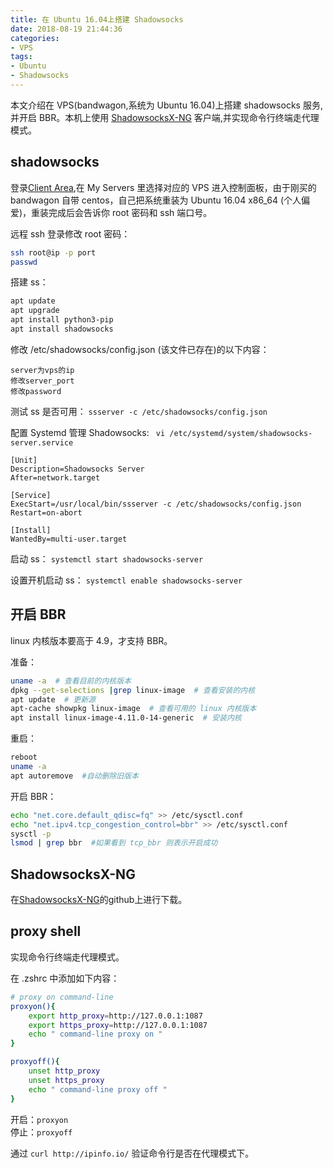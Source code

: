 ```yaml
---
title: 在 Ubuntu 16.04上搭建 Shadowsocks
date: 2018-08-19 21:44:36
categories: 
- VPS
tags:
- Ubuntu
- Shadowsocks
---
```

本文介绍在 VPS(bandwagon,系统为 Ubuntu 16.04)上搭建 shadowsocks 服务,并开启 BBR。本机上使用 [ShadowsocksX-NG](https://github.com/shadowsocks/ShadowsocksX-NG) 客户端,并实现命令行终端走代理模式。

## shadowsocks

登录[Client Area](https://bandwagonhost.com/clientarea.php),在 My Servers 里选择对应的 VPS 进入控制面板，由于刚买的 bandwagon 自带 centos，自己把系统重装为 Ubuntu 16.04 x86_64 (个人偏爱)，重装完成后会告诉你 root 密码和 ssh 端口号。

<!--more-->

远程 ssh 登录修改 root 密码：
```bash
ssh root@ip -p port
passwd
```

搭建 ss：
```bash
apt update
apt upgrade
apt install python3-pip
apt install shadowsocks
```
修改 /etc/shadowsocks/config.json (该文件已存在)的以下内容：
```
server为vps的ip
修改server_port
修改password
```

测试 ss 是否可用：
`ssserver -c /etc/shadowsocks/config.json`

配置 Systemd 管理 Shadowsocks:
` vi /etc/systemd/system/shadowsocks-server.service`
```
[Unit]
Description=Shadowsocks Server
After=network.target

[Service]
ExecStart=/usr/local/bin/ssserver -c /etc/shadowsocks/config.json
Restart=on-abort

[Install]
WantedBy=multi-user.target		
```

启动 ss：
`systemctl start shadowsocks-server`

设置开机启动 ss：
`systemctl enable shadowsocks-server`

## 开启 BBR

linux 内核版本要高于 4.9，才支持 BBR。

准备：
```bash
uname -a  # 查看目前的内核版本
dpkg --get-selections |grep linux-image  # 查看安装的内核
apt update  # 更新源
apt-cache showpkg linux-image  # 查看可用的 linux 内核版本
apt install linux-image-4.11.0-14-generic  # 安装内核
```

重启：
```bash
reboot
uname -a
apt autoremove  #自动删除旧版本
```

开启 BBR：
```bash
echo "net.core.default_qdisc=fq" >> /etc/sysctl.conf
echo "net.ipv4.tcp_congestion_control=bbr" >> /etc/sysctl.conf
sysctl -p
lsmod | grep bbr  #如果看到 tcp_bbr 则表示开启成功
```

## ShadowsocksX-NG

在[ShadowsocksX-NG](https://github.com/shadowsocks/ShadowsocksX-NG)的github上进行下载。

## proxy shell

实现命令行终端走代理模式。

在 .zshrc 中添加如下内容：
```bash
# proxy on command-line
proxyon(){
	export http_proxy=http://127.0.0.1:1087
	export https_proxy=http://127.0.0.1:1087
	echo " command-line proxy on "
}

proxyoff(){
	unset http_proxy
	unset https_proxy
	echo " command-line proxy off "
}
```

开启：`proxyon`   
停止：`proxyoff`

通过 `curl http://ipinfo.io/` 验证命令行是否在代理模式下。
